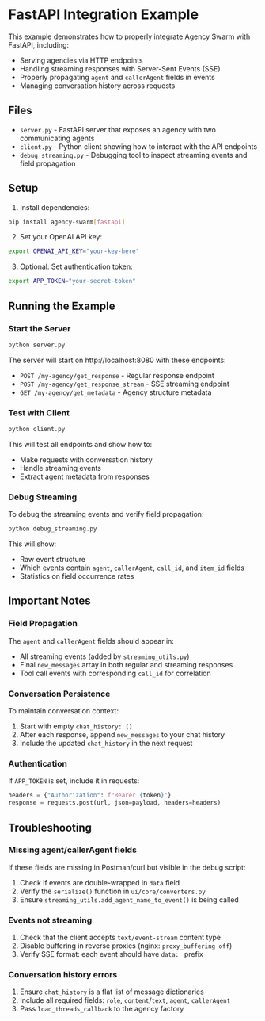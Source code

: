 # FastAPI Integration Example

This example demonstrates how to properly integrate Agency Swarm with FastAPI, including:
- Serving agencies via HTTP endpoints
- Handling streaming responses with Server-Sent Events (SSE)
- Properly propagating `agent` and `callerAgent` fields in events
- Managing conversation history across requests

## Files

- `server.py` - FastAPI server that exposes an agency with two communicating agents
- `client.py` - Python client showing how to interact with the API endpoints
- `debug_streaming.py` - Debugging tool to inspect streaming events and field propagation

## Setup

1. Install dependencies:
```bash
pip install agency-swarm[fastapi]
```

2. Set your OpenAI API key:
```bash
export OPENAI_API_KEY="your-key-here"
```

3. Optional: Set authentication token:
```bash
export APP_TOKEN="your-secret-token"
```

## Running the Example

### Start the Server

```bash
python server.py
```

The server will start on http://localhost:8080 with these endpoints:
- `POST /my-agency/get_response` - Regular response endpoint
- `POST /my-agency/get_response_stream` - SSE streaming endpoint
- `GET /my-agency/get_metadata` - Agency structure metadata

### Test with Client

```bash
python client.py
```

This will test all endpoints and show how to:
- Make requests with conversation history
- Handle streaming events
- Extract agent metadata from responses

### Debug Streaming

To debug the streaming events and verify field propagation:

```bash
python debug_streaming.py
```

This will show:
- Raw event structure
- Which events contain `agent`, `callerAgent`, `call_id`, and `item_id` fields
- Statistics on field occurrence rates

## Important Notes

### Field Propagation

The `agent` and `callerAgent` fields should appear in:
- All streaming events (added by `streaming_utils.py`)
- Final `new_messages` array in both regular and streaming responses
- Tool call events with corresponding `call_id` for correlation

### Conversation Persistence

To maintain conversation context:
1. Start with empty `chat_history: []`
2. After each response, append `new_messages` to your chat history
3. Include the updated `chat_history` in the next request

### Authentication

If `APP_TOKEN` is set, include it in requests:
```python
headers = {"Authorization": f"Bearer {token}"}
response = requests.post(url, json=payload, headers=headers)
```

## Troubleshooting

### Missing agent/callerAgent fields

If these fields are missing in Postman/curl but visible in the debug script:
1. Check if events are double-wrapped in `data` field
2. Verify the `serialize()` function in `ui/core/converters.py`
3. Ensure `streaming_utils.add_agent_name_to_event()` is being called

### Events not streaming

1. Check that the client accepts `text/event-stream` content type
2. Disable buffering in reverse proxies (nginx: `proxy_buffering off`)
3. Verify SSE format: each event should have `data: ` prefix

### Conversation history errors

1. Ensure `chat_history` is a flat list of message dictionaries
2. Include all required fields: `role`, `content`/`text`, `agent`, `callerAgent`
3. Pass `load_threads_callback` to the agency factory
